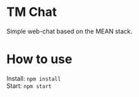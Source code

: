 # TM Chat

Simple web-chat based on the MEAN stack.

# How to use

Install: `npm install`  
Start: `npm start`
